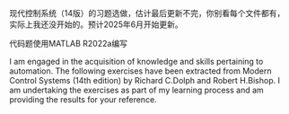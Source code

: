 现代控制系统（14版）的习题选做，估计最后更新不完，你别看每个文件都有，实际上我还没开始的。预计2025年6月开始更新。

代码题使用MATLAB R2022a编写

I am engaged in the acquisition of knowledge and skills pertaining to automation. The following exercises have been extracted from Modern Control Systems (14th edition) by Richard C.Dolph and Robert H.Bishop. I am undertaking the exercises as part of my learning process and am providing the results for your reference.
